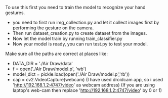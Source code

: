 To use this first you need to train the model to recognize your hand gestures.
- you need to first run img_collection.py and let it collect images first by performing the gesture on the camera.
- Then run dataset_creation.py to create dataset from the images.
- Now let the model train by running train_classifier.py
- Now your model is ready, you can run test.py to test your model.

Make sure all the paths are correct at places like:
- DATA_DIR = './Air Draw/data'
- f = open('./Air Draw/model.p', 'wb')
- model_dict = pickle.load(open('./Air Draw/model.p','rb'))
- cap = cv2.VideoCapture(webcam)
  (I have used droidcam app, so i used 'http://192.168.1.2:4747/video' as webcam address)
  (If you are using laptop's web-cam then replace 'http://192.168.1.2:4747/video' by 0 or 1)
